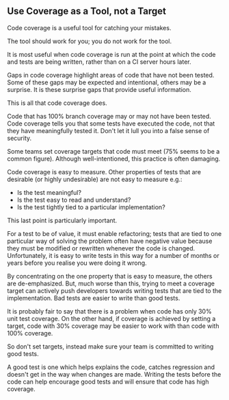 ## Use Coverage as a Tool, not a Target

Code coverage is a useful tool for catching your mistakes. 

The tool should work for you; you do not work for the tool.

It is most useful when code coverage is run at the point at which the code and tests are being written, rather than on a CI server hours later.

Gaps in code coverage highlight areas of code that have not been tested. Some of these gaps may be expected and intentional, others may be a surprise. It is these surprise gaps that provide useful information.

This is all that code coverage does.

Code that has 100% branch coverage may or may not have been tested. Code coverage tells you that some tests have executed the code, not that they have meaningfully tested it. Don't let it lull you into a false sense of security.

Some teams set coverage targets that code must meet (75% seems to be a common figure). Although well-intentioned, this practice is often damaging.

Code coverage is easy to measure. Other properties of tests that are desirable (or highly undesirable) are not easy to measure e.g.:

* Is the test meaningful?
* Is the test easy to read and understand?
* Is the test tightly tied to a particular implementation?

This last point is particularly important.

For a test to be of value, it must enable refactoring; tests that are tied to one particular way of solving the problem often have negative value because they must be modified or rewritten whenever the code is changed. Unfortunately, it is easy to write tests in this way for a number of months or years before you realise you were doing it wrong.

By concentrating on the one property that is easy to measure, the others are de-emphasized. But, much worse than this, trying to meet a coverage target can actively push developers towards writing tests that are tied to the implementation. Bad tests are easier to write than good tests.

It is probably fair to say that there is a problem when code has only 30% unit test coverage. On the other hand, if coverage is achieved by setting a target, code with 30% coverage may be easier to work with than code with 100% coverage.

So don't set targets, instead make sure your team is committed to writing good tests. 

A good test is one which helps explains the code, catches regression and doesn't get in the way when changes are made. Writing the tests before the code can help encourage good tests and will ensure that code has high coverage.
